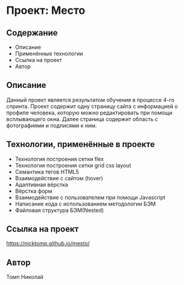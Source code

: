 # Проект: Место

## Содержание

* Описание
* Применённые технологии
* Ссылка на проект
* Автор

## Описание

Данный проект является результатом обучения в процессе 4-го спринта.
Проект содержит одну страницу сайта с информацией о профиле человека, которую можно редактировать при помощи всплывающего окна. Далее страница содержит область с фотографиями и подписями к ним.

## Технологии, применённые в проекте

* Технология построения сетки flex
* Технология построения сетки grid css layout
* Семантика тегов HTML5  
* Взаимодействие с сайтом (hover)
* Адаптивная вёрстка
* Вёрстка форм
* Взаимодействие с пользователем при помощи Javascript
* Написание кода с использованием методологии БЭМ  
* Файловая структура БЭМ(Nested)  

## Ссылка на проект

<https://nicktomp.github.io/mesto/>

## Автор

Томп Николай
